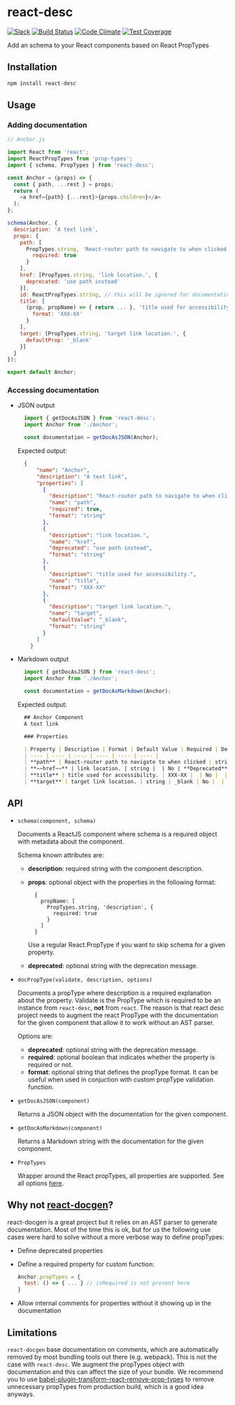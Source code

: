 # react-desc

[![Slack](http://alansouzati.github.io/artic/img/slack-badge.svg)](http://slackin.grommet.io)
[![Build Status](https://travis-ci.org/grommet/react-desc.svg?branch=master)](https://travis-ci.org/grommet/react-desc)
[![Code Climate](https://codeclimate.com/github/grommet/react-desc/badges/gpa.svg)](https://codeclimate.com/github/grommet/react-desc)
[![Test Coverage](https://codeclimate.com/github/grommet/react-desc/badges/coverage.svg)](https://codeclimate.com/github/grommet/react-desc/coverage)

Add an schema to your React components based on React PropTypes

## Installation

```bash
npm install react-desc
```

## Usage

### Adding documentation

```javascript
// Anchor.js

import React from 'react';
import ReactPropTypes from 'prop-types';
import { schema, PropTypes } from 'react-desc';

const Anchor = (props) => {
  const { path, ...rest } = props;
  return (
    <a href={path} {...rest}>{props.children}</a>
  );
};

schema(Anchor, {
  description: 'A text link',
  props: {
    path: [
      PropTypes.string, 'React-router path to navigate to when clicked', {
        required: true
      }
    ],
    href: [PropTypes.string, 'link location.', {
      deprecated: 'use path instead'
    }],
    id: ReactPropTypes.string, // this will be ignored for documentation purposes
    title: [
      (prop, propName) => { return ... }, 'title used for accessibility.', {
        format: 'XXX-XX'
      }
    ],
    target: [PropTypes.string, 'target link location.', {
      defaultProp: '_blank'
    }]
  }
});

export default Anchor;
```

### Accessing documentation

* JSON output

  ```javascript
    import { getDocAsJSON } from 'react-desc';
    import Anchor from './Anchor';

    const documentation = getDocAsJSON(Anchor);
  ```

  Expected output:

  ```json
    {
        "name": "Anchor",
        "description": "A text link",
        "properties": [
          {
            "description": "React-router path to navigate to when clicked",
            "name": "path",
            "required": true,
            "format": "string"
          },
          {
            "description": "link location.",
            "name": "href",
            "deprecated": "use path instead",
            "format": "string"
          },
          {
            "description": "title used for accessibility.",
            "name": "title",
            "format": "XXX-XX"
          },
          {
            "description": "target link location.",
            "name": "target",
            "defaultValue": "_blank",
            "format": "string"
          }
        ]
      }
  ```

* Markdown output

  ```javascript
    import { getDocAsJSON } from 'react-desc';
    import Anchor from './Anchor';

    const documentation = getDocAsMarkdown(Anchor);
  ```

  Expected output:

  ```markdown
    ## Anchor Component
    A text link

    ### Properties

    | Property | Description | Format | Default Value | Required | Details |
    | ---- | ---- | ---- | ---- | ---- | ---- |
    | **path** | React-router path to navigate to when clicked | string |  | Yes |  |
    | **~~href~~** | link location. | string |  | No | **Deprecated**: use path instead |
    | **title** | title used for accessibility. | XXX-XX |  | No |  |
    | **target** | target link location. | string | _blank | No |  |
  ```

## API

* `schema(component, schema)`

  Documents a ReactJS component where schema is a required object with metadata
  about the component.

  Schema known attributes are:

    * **description**: required string with the component description.
    * **props**: optional object with the properties in the following format:

        ```
          {
            propName: [
              PropTypes.string, 'description', {
                required: true
              }
            ]
          }
        ```

        Use a regular React.PropType if you want to skip schema for a given
        property.
    * **deprecated**: optional string with the deprecation message.

* `docPropType(validate, description, options)`

   Documents a propType where description is a required explanation about the property. Validate is the PropType which is required to be an instance from `react-desc`, **not** from `react`. The reason is that react desc project needs to augment the react PropType with the documentation for the given component that allow it to work without an AST parser.

   Options are:

    * **deprecated**: optional string with the deprecation message.
    * **required**: optional boolean that indicates whether the property is required or not.
    * **format**: optional string that defines the propType format. It can be useful when used in conjuction with custom propType validation function.

* `getDocAsJSON(component)`

  Returns a JSON object with the documentation for the given component.

* `getDocAsMarkdown(component)`

  Returns a Markdown string with the documentation for the given component.

* `PropTypes`

  Wrapper around the React propTypes, all properties are supported. See all options [here](https://facebook.github.io/react/docs/typechecking-with-proptypes.html).

## Why not [react-docgen](https://github.com/reactjs/react-docgen)?

react-docgen is a great project but it relies on an AST parser to generate documentation. Most of the time this is ok, but for us the following use cases were hard to solve without a more verbose way to define propTypes:

* Define deprecated properties
* Define a required property for custom function:

  ```javascript
  Anchor.propTypes = {
    test: () => { ... } // isRequired is not present here
  }
  ```
* Allow internal comments for properties without it showing up in the documentation

## Limitations

`react-docgen` base documentation on comments, which are automatically removed by most bundling tools out there (e.g. webpack). This is not the case with `react-desc`. We augment the propTypes object with documentation and this can affect the size of your bundle. We recommend you to use [babel-plugin-transform-react-remove-prop-types](https://github.com/oliviertassinari/babel-plugin-transform-react-remove-prop-types) to remove unnecessary propTypes from production build, which is a good idea anyways.

